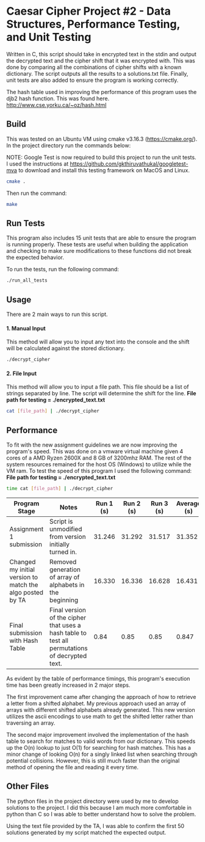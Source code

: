# Caesar Cipher Project #2 - Data Structures, Performance Testing, and Unit Testing

Written in C, this script should take in encrypted text in the stdin and output the decrypted text and the cipher shift that it was encrypted with. This was done by comparing all the combinations of cipher shifts with a known dictionary. The script outputs all the results to a solutions.txt file. Finally, unit tests are also added to ensure the program is working correctly.

The hash table used in improving the performance of this program uses the djb2 hash function. This was found here. http://www.cse.yorku.ca/~oz/hash.html

## Build

This was tested on an Ubuntu VM using cmake v3.16.3 (https://cmake.org/). In the project directory run the commands below:

NOTE: Google Test is now required to build this project to run the unit tests. I used the instructions at https://github.com/gkthiruvathukal/googletest-mva to download and install this testing framework on MacOS and Linux.

```bash
cmake .
```
Then run the command: 
```bash
make
```

## Run Tests

This program also includes 15 unit tests that are able to ensure the program is running properly. These tests are useful when building the application and checking to make sure modifications to these functions did not break the expected behavior.

To run the tests, run the following command:
```bash
./run_all_tests
```

## Usage

There are 2 main ways to run this script.

#### 1. Manual Input
This method will allow you to input any text into the console and the shift will be calculated against the stored dictionary. 
```bash
./decrypt_cipher
```

#### 2. File Input
This method will allow you to input a file path. This file should be a list of strings separated by line. The script will determine the shift for the line.
**File path for testing = ./encrypted_text.txt**

```bash
cat [file_path] | ./decrypt_cipher
```

## Performance

To fit with the new assignment guidelines we are now improving the program's speed. This was done on a vmware virtual machine given 4 cores of a AMD Ryzen 2600X and 8 GB of 3200mhz RAM. The rest of the system resources remained for the host OS (Windows) to utilize while the VM ram. To test the speed of this program I used the following command:
**File path for testing = ./encrypted_text.txt**

```bash
time cat [file_path] | ./decrypt_cipher
```

| Program Stage | Notes | Run 1 (s)| Run 2 (s)| Run 3 (s)| Average (s)| 
|---------------|-------|-------|-------|-------|---------|
| Assignment 1 submission | Script is unmodified from version initially turned in. | 31.246 | 31.292 | 31.517 | 31.352 | 
| Changed my initial version to match the algo posted by TA | Removed generation of array of alphabets in the beginning | 16.330 | 16.336 | 16.628 | 16.431 |
| Final submission with Hash Table | Final version of the cipher that uses a hash table to test all permutations of decrypted text. | 0.84 |   0.85 | 0.85 | 0.847 |


As evident by the table of performance timings, this program's execution time has been greatly increased in 2 major steps.

The first improvement came after changing the approach of how to retrieve a letter from a shifted alphabet. My previous approach used an array of arrays with different shifted alphabets already generated. This new version utilizes the ascii encodings to use math to get the shifted letter rather than traversing an array. 

The second major improvement involved the implementation of the hash table to search for matches to valid words from our dictionary. This speeds up the O(n) lookup to just O(1) for searching for hash matches. This has a minor change of looking O(n) for a singly linked list when searching through potential collisions. However, this is still much faster than the original method of opening the file and reading it every time.

## Other Files
The python files in the project directory were used by me to develop solutions to the project. I did this because I am much more comfortable in python than C so I was able to better understand how to solve the problem.

Using the text file provided by the TA, I was able to confirm the first 50 solutions generated by my script matched the expected output.
